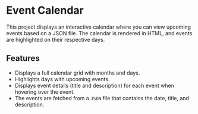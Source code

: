 # Event Calendar

This project displays an interactive calendar where you can view upcoming events based on a JSON file. The calendar is rendered in HTML, and events are highlighted on their respective days.

## Features

- Displays a full calendar grid with months and days.
- Highlights days with upcoming events.
- Displays event details (title and description) for each event when hovering over the event.
- The events are fetched from a `JSON` file that contains the date, title, and description.
